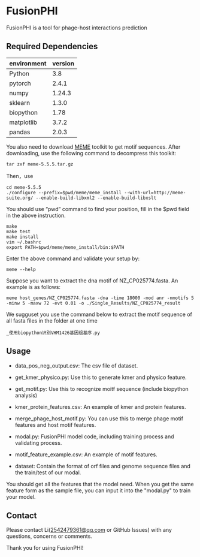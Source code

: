 # FusionPHI
FusionPHI is a tool for phage-host interactions prediction
## Required Dependencies
  | environment | version   |
  | ----------- | --------- |
  | Python      | 3.8 |
  | pytorch     | 2.4.1 |
  | numpy       | 1.24.3 |
  | sklearn     | 1.3.0 |
  | biopython | 1.78 |
  | matplotlib | 3.7.2 |
  | pandas | 2.0.3 |

You also need to download [MEME](https://meme-suite.org/meme/meme-software/5.5.5/meme-5.5.5.tar.gz) toolkit to get motif sequences.
After downloading, use the following command to decompress this toolkit:
```
tar zxf meme-5.5.5.tar.gz
```
Then，use
```
cd meme-5.5.5
./configure --prefix=$pwd/meme/meme_install --with-url=http://meme-suite.org/ --enable-build-libxml2 --enable-build-libxslt
```
You should use “pwd” command to find your position, fill in the $pwd field in the above instruction.
```
make
make test
make install
vim ~/.bashrc
export PATH=$pwd/meme/meme_install/bin:$PATH 
```
Enter the above command and validate your setup by:
```
meme --help
```
Suppose you want to extract the dna motif of NZ_CP025774.fasta. An example is as follows:
```
meme host_genes/NZ_CP025774.fasta -dna -time 18000 -mod anr -nmotifs 5 -minw 5 -maxw 72 -evt 0.01 -o ./Single_Results/NZ_CP025774_result
```
We sugguset you use the command below to extract the motif sequence of all fasta files in the folder at one time
```
_使用biopython识别VHM1426基因组基序.py
```
## Usage
* data_pos_neg_output.csv: The csv file of dataset.

* get_kmer_physico.py: Use this to generate kmer and physico feature.

* get_motif.py: Use this to recognize moitf sequence (include biopython analysis)

* kmer_protein_features.csv: An example of kmer and protein features.

* merge_phage_host_motif.py: You can use this to merge phage motif features and host motif features.

* modal.py: FusionPHI model code, including training process and validating process.

* motif_feature_example.csv: An example of motif features.

* dataset: Contain the format of orf files and genome sequence files and the train/test of our modal.

You should get all the features that the model need. When you get the same feature form as the sample file, you can input it into the "modal.py" to train your model.
## Contact
Please contact Li(2542479361@qq.com or GitHub Issues) with any questions, concerns or comments.

Thank you for using FusionPHI!
